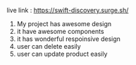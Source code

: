 live link : https://swift-discovery.surge.sh/

1.  My project has awesome design
2.  it have awesome components
3.  it has wonderful respoinsive design
4.  user can delete easily
5.  user can update product easily
